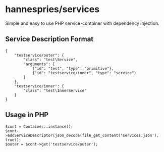 # hannespries/services

Simple and easy to use PHP service-container with dependency injection.

## Service Description Format
```
{
    "testservice/outer": {
        "class": "test\Service",
        "arguments": [
            {"id": "test", "type": "primitive"},
            {"id": "testservice/inner", "type": "service"}
        ]
    },
    "testservice/inner": {
        "class": "test\InnerService"
    }
}
```

## Usage in PHP

```
$cont = Container::instance();
$cont->addServiceDescriptor(json_decode(file_get_content('services.json'), true));
$outer = $cont->get('testservice/outer');
```
